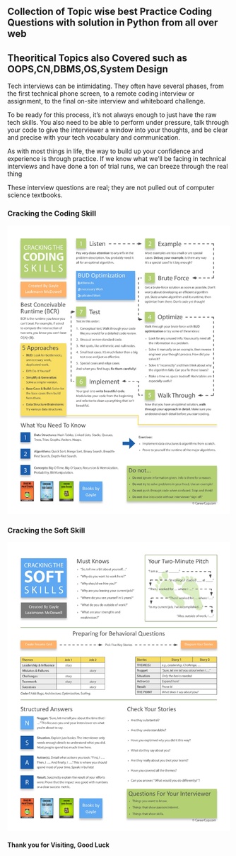 ## Collection of Topic wise best Practice Coding Questions with solution in Python from all over web

## Theoritical Topics also Covered such as OOPS,CN,DBMS,OS,System Design

Tech interviews can be intimidating. They often have several phases, from the first technical phone screen, to a remote coding interview or assignment, to the final on-site interview and whiteboard challenge.

To be ready for this process, it’s not always enough to just have the raw tech skills. You also need to be able to perform under pressure, talk through your code to give the interviewer a window into your thoughts, and be clear and precise with your tech vocabulary and communication.

As with most things in life, the way to build up your confidence and experience is through practice. If we know what we’ll be facing in technical interviews and have done a ton of trial runs, we can breeze through the real thing

These interview questions are real; they are not pulled out of computer science textbooks.

### Cracking the Coding Skill
![](Readme%20Image/cracking_the_coding_skills_-_v6-page-001.jpg)

### Cracking the Soft Skill
![](Readme%20Image/cracking_the_soft_skills_-_v6-page-001.jpg)

#### Thank you for Visiting, Good Luck 
